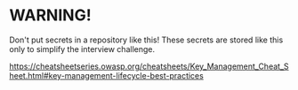 # WARNING!
Don't put secrets in a repository like this! These secrets are stored like this only to simplify the interview challenge.

https://cheatsheetseries.owasp.org/cheatsheets/Key_Management_Cheat_Sheet.html#key-management-lifecycle-best-practices
